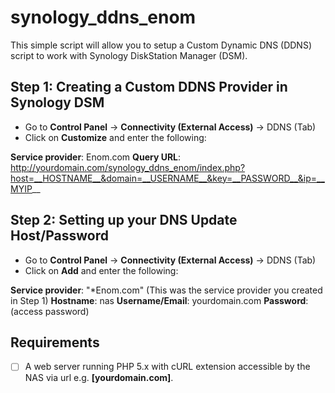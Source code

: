 # synology_ddns_enom

This simple script will allow you to setup a Custom Dynamic DNS (DDNS) script to work with Synology DiskStation Manager (DSM).

Step 1: Creating a Custom DDNS Provider in Synology DSM
-------------------------------------------------------
- Go to **Control Panel** -> **Connectivity (External Access)** -> DDNS (Tab)
- Click on **Customize** and enter the following:

**Service provider**: Enom.com
**Query URL**: http://yourdomain.com/synology_ddns_enom/index.php?host=__HOSTNAME__&domain=__USERNAME__&key=__PASSWORD__&ip=__MYIP__

Step 2: Setting up your DNS Update Host/Password
------------------------------------------------
- Go to **Control Panel** -> **Connectivity (External Access)** -> DDNS (Tab)
- Click on **Add** and enter the following:

**Service provider**: "\*Enom.com" (This was the service provider you created in Step 1)
**Hostname**: nas
**Username/Email**: yourdomain.com
**Password**: (access password)

Requirements
------------
- [ ] A web server running PHP 5.x with cURL extension accessible by the NAS via url e.g. **[yourdomain.com]**.

